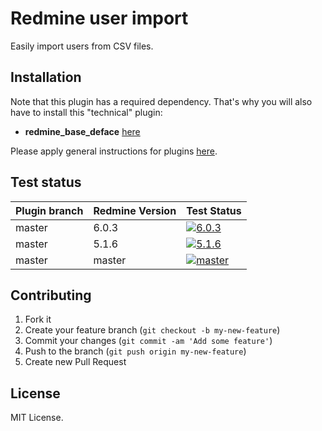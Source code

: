Redmine user import
======================

Easily import users from CSV files.

## Installation

Note that this plugin has a required dependency. That's why you will also have to install this "technical" plugin:
* **redmine_base_deface** [here](https://github.com/jbbarth/redmine_base_deface)

Please apply general instructions for plugins [here](http://www.redmine.org/wiki/redmine/Plugins).

## Test status

|Plugin branch| Redmine Version | Test Status       |
|-------------|-----------------|-------------------|
|master       | 6.0.3           | [![6.0.3][1]][5]  |
|master       | 5.1.6           | [![5.1.6][2]][5]  |
|master       | master          | [![master][3]][5] |

[1]: https://github.com/nanego/redmine_user_import/actions/workflows/6_0_3.yml/badge.svg
[2]: https://github.com/nanego/redmine_user_import/actions/workflows/5_1_6.yml/badge.svg
[3]: https://github.com/nanego/redmine_user_import/actions/workflows/master.yml/badge.svg
[5]: https://github.com/nanego/redmine_user_import/actions

## Contributing

1. Fork it
2. Create your feature branch (`git checkout -b my-new-feature`)
3. Commit your changes (`git commit -am 'Add some feature'`)
4. Push to the branch (`git push origin my-new-feature`)
5. Create new Pull Request

## License
MIT License.
